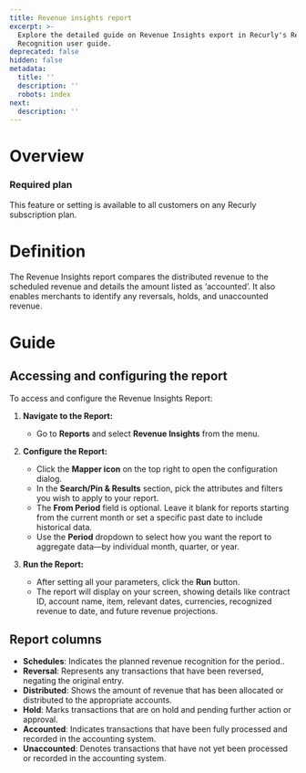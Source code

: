 ```yaml
---
title: Revenue insights report
excerpt: >-
  Explore the detailed guide on Revenue Insights export in Recurly's Revenue
  Recognition user guide.
deprecated: false
hidden: false
metadata:
  title: ''
  description: ''
  robots: index
next:
  description: ''
---
```

# Overview

### Required plan

This feature or setting is available to all customers on any Recurly subscription plan.

# Definition

The Revenue Insights report compares the distributed revenue to the scheduled revenue and details the amount listed as ‘accounted’. It also enables merchants to identify any reversals, holds, and unaccounted revenue.

# Guide

## Accessing and configuring the report

To access and configure the Revenue Insights Report:

1. **Navigate to the Report:**

   * Go to **Reports** and select **Revenue Insights** from the menu.

2. **Configure the Report:**

   * Click the **Mapper icon** on the top right to open the configuration dialog.
   * In the **Search/Pin & Results** section, pick the attributes and filters you wish to apply to your report.
   * The **From Period** field is optional. Leave it blank for reports starting from the current month or set a specific past date to include historical data.
   * Use the **Period** dropdown to select how you want the report to aggregate data—by individual month, quarter, or year.

3. **Run the Report:**

   * After setting all your parameters, click the **Run** button.
   * The report will display on your screen, showing details like contract ID, account name, item, relevant dates, currencies, recognized revenue to date, and future revenue projections.

## Report columns

* **Schedules**: Indicates the planned revenue recognition for the period..
* **Reversal**: Represents any transactions that have been reversed, negating the original entry.
* **Distributed**: Shows the amount of revenue that has been allocated or distributed to the appropriate accounts.
* **Hold**: Marks transactions that are on hold and pending further action or approval.
* **Accounted**: Indicates transactions that have been fully processed and recorded in the accounting system.
* **Unaccounted**: Denotes transactions that have not yet been processed or recorded in the accounting system.
